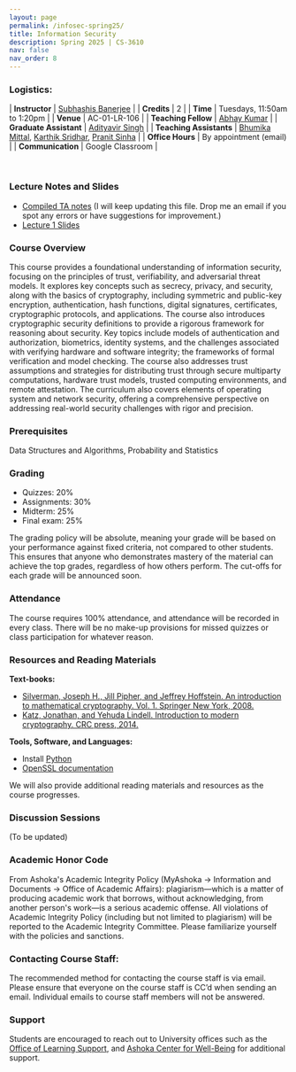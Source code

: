 ```yaml
---
layout: page
permalink: /infosec-spring25/
title: Information Security
description: Spring 2025 | CS-3610
nav: false
nav_order: 8
---
```


### Logistics:

| **Instructor**                    | [Subhashis Banerjee](mailto:suban@ashoka.edu.in)           |
| **Credits**                       | 2                                                          |
| **Time**                          | Tuesdays, 11:50am to 1:20pm                                |
| **Venue**                         | AC-01-LR-106                                               |
| **Teaching Fellow**               | [Abhay Kumar](mailto:abhay.kumar_tf@ashoka.edu.in)         |
| **Graduate Assistant**            | [Adityavir Singh](mailto:adityavir.singh_phd22@ashoka.edu.in) |
| **Teaching Assistants**           | [Bhumika Mittal](mailto:bhumika.mittal_asp25@ashoka.edu.in), [Karthik Sridhar](mailto:karthik.sridhar_asp25@ashoka.edu.in), [Pranit Sinha](mailto:pranit.sinha_asp25@ashoka.edu.in)                     |
| **Office Hours**                  | By appointment (email)                                     |
| **Communication**                 | Google Classroom                                           |

<br>

### Lecture Notes and Slides
- [Compiled TA notes](../assets/pdf/infosec/InfoSec_Lecture_Notes.pdf) (I will keep updating this file. Drop me an email if you spot any errors or have suggestions for improvement.)
- [Lecture 1 Slides](../assets/pdf/infosec/Lecture1.pdf)

### Course Overview
This course provides a foundational understanding of information security, focusing on the principles of trust, verifiability, and adversarial threat models. It explores key concepts such as secrecy, privacy, and security, along with the basics of cryptography, including symmetric and public-key encryption, authentication, hash functions, digital signatures, certificates, cryptographic protocols, and applications. The course also introduces cryptographic security definitions to provide a rigorous framework for reasoning about security. Key topics include models of authentication and authorization, biometrics, identity systems, and the challenges associated with verifying hardware and software integrity; the frameworks of formal verification and model checking. The course also addresses trust assumptions and strategies for distributing trust through secure multiparty computations, hardware trust models, trusted computing environments, and remote attestation. The curriculum also covers elements of operating system and network security, offering a comprehensive perspective on addressing real-world security challenges with rigor and precision.

### Prerequisites
Data Structures and Algorithms, Probability and Statistics

### Grading
- Quizzes: 20%
- Assignments: 30%
- Midterm: 25%
- Final exam: 25%

The grading policy will be absolute, meaning your grade will be based on your performance against fixed criteria, not compared to other students. This ensures that anyone who demonstrates mastery of the material can achieve the top grades, regardless of how others perform. The cut-offs for each grade will be announced soon.

### Attendance
The course requires 100% attendance, and attendance will be recorded in every class. There will be no make-up provisions for missed quizzes or class participation for whatever reason.

### Resources and Reading Materials
**Text-books:**
- [Silverman, Joseph H., Jill Pipher, and Jeffrey Hoffstein. An introduction to mathematical cryptography. Vol. 1. Springer New York, 2008.](https://link.springer.com/book/10.1007/978-0-387-77993-5)
- [Katz, Jonathan, and Yehuda Lindell. Introduction to modern cryptography. CRC press, 2014.](https://www.cs.umd.edu/~jkatz/imc.html)

**Tools, Software, and Languages:**
- Install [Python](https://www.python.org/downloads/)
- [OpenSSL documentation](https://www.pyopenssl.org/en/latest/)

We will also provide additional reading materials and resources as the course progresses.

### Discussion Sessions
(To be updated)

### Academic Honor Code
From Ashoka's Academic Integrity Policy (MyAshoka → Information and Documents → Office of Academic Affairs): plagiarism—which is a matter of producing academic work that borrows, without acknowledging, from another person's work—is a serious academic offense. All violations of Academic Integrity Policy (including but not limited to plagiarism) will be reported to the Academic Integrity Committee. Please familiarize yourself with the policies and sanctions.

### Contacting Course Staff: 
The recommended method for contacting the course staff is via email. Please ensure that everyone on the course staff is CC’d when sending an email. Individual emails to course staff members will not be answered.

### Support
Students are encouraged to reach out to University offices such as the [Office of Learning Support](https://www.ashoka.edu.in/page/office-of-learning-support/), and [Ashoka Center for Well-Being](https://acwb.ashoka.edu.in/) for additional support.